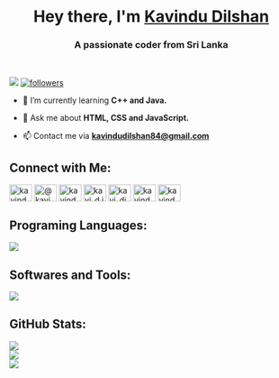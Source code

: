 <h1 align="center">Hey there, I'm <a href="https://github.com/kavindu-dilshan">Kavindu Dilshan</a></h1>
<h3 align="center">A passionate coder from Sri Lanka</h3>

<br>

<p align="left"><a href="https://github.com/kavindu-dilshan"> <img src="https://komarev.com/ghpvc/?username=kavindu-dilshan&style=for-the-badge&color=blue"></a>
<a href="https://github.com/kavindu-dilshan"><img alt="followers" title="Follow me on Github" src="https://img.shields.io/github/followers/kavindu-dilshan?color=236ad3&style=for-the-badge&logo=github&label=Follow"/></a></p>


- 🌱 I’m currently learning **C++ and Java.**

- 💬 Ask me about **HTML, CSS and JavaScript.**

- 📫 Contact me via **kavindudilshan84@gmail.com**

## Connect with Me:
<p align="left">
<a href="https://linkedin.com/in/kavindudilshan84" target="blank"><img align="center" src="https://raw.githubusercontent.com/rahuldkjain/github-profile-readme-generator/master/src/images/icons/Social/linked-in-alt.svg" alt="kavindudilshan84" height="30" width="40" /></a>
<a href="https://twitter.com/@kavi_djay" target="blank"><img align="center" src="https://raw.githubusercontent.com/rahuldkjain/github-profile-readme-generator/master/src/images/icons/Social/twitter.svg" alt="@kavi_djay" height="30" width="40" /></a>
<a href="https://fb.com/kavindu.dilshan.1401" target="blank"><img align="center" src="https://raw.githubusercontent.com/rahuldkjain/github-profile-readme-generator/master/src/images/icons/Social/facebook.svg" alt="kavindu.dilshan.1401" height="30" width="40" /></a>
<a href="https://instagram.com/kavi_d.jay" target="blank"><img align="center" src="https://raw.githubusercontent.com/rahuldkjain/github-profile-readme-generator/master/src/images/icons/Social/instagram.svg" alt="kavi_d.jay" height="30" width="40" /></a>
<a href="https://dribbble.com/kavi_djay" target="blank"><img align="center" src="https://raw.githubusercontent.com/rahuldkjain/github-profile-readme-generator/master/src/images/icons/Social/dribbble.svg" alt="kavi_djay" height="30" width="40" /></a>
<a href="https://www.behance.net/kavindudilshan1" target="blank"><img align="center" src="https://raw.githubusercontent.com/rahuldkjain/github-profile-readme-generator/master/src/images/icons/Social/behance.svg" alt="kavindudilshan1" height="30" width="40" /></a>
<a href="https://www.youtube.com/c/kavindudilshan" target="blank"><img align="center" src="https://raw.githubusercontent.com/rahuldkjain/github-profile-readme-generator/master/src/images/icons/Social/youtube.svg" alt="kavindudilshan" height="30" width="40" /></a>
</p>

## Programing Languages:
<p align="left"> <a href="https://github.com/kavindu-dilshan"><img src="https://skillicons.dev/icons?i=c,cpp,java,html,css,js,php"> </a> </p>

## Softwares and Tools:
<p align="left"> <a href="https://github.com/kavindu-dilshan"><img src="https://skillicons.dev/icons?i=vscode,visualstudio,eclipse,replit,github,git,figma,ai,ps,pr,ae,xd,"> </a> </p>

## GitHub Stats:

![](https://github-readme-stats.vercel.app/api?username=kavindu-dilshan&theme=algolia&hide_border=true&include_all_commits=false&count_private=false)<br/>
![](https://github-readme-streak-stats.herokuapp.com/?user=kavindu-dilshan&theme=algolia&hide_border=true)<br/>
![](https://github-readme-stats.vercel.app/api/top-langs/?username=kavindu-dilshan&theme=algolia&hide_border=true&include_all_commits=false&count_private=false&layout=compact)
